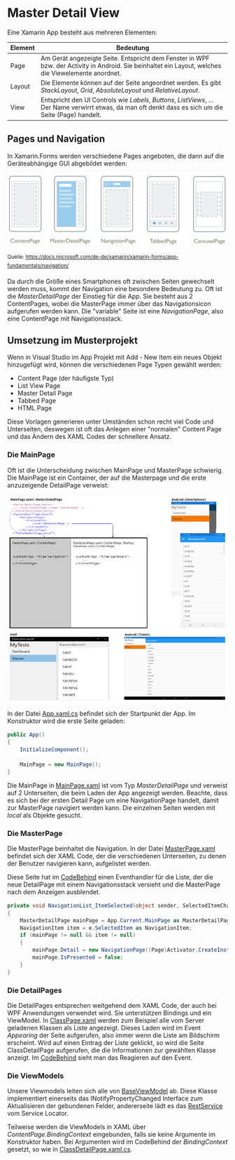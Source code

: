 # Master Detail View
Eine Xamarin App besteht aus mehreren Elementen:

| Element | Bedeutung   |
| ------- | ----------- |
| Page    | Am Gerät angezeigte Seite. Entspricht dem Fenster in WPF bzw. der Activity in Android. Sie beinhaltet ein Layout, welches die Viewelemente anordnet. |
| Layout  | Die Elemente können auf der Seite angeordnet werden. Es gibt *StackLayout*, *Grid*, *AbsoluteLayout* und *RelativeLayout*. |
| View    | Entspricht den UI Controls wie *Labels*, *Buttons*, *ListViews*, ... Der Name verwirrt etwas, da man oft denkt dass es sich um die Seite (Page) handelt. |


## Pages und Navigation
In Xamarin.Forms werden verschiedene Pages angeboten, die dann auf die Geräteabhängige GUI abgebildet
werden:

![](page_types.png)

<sup>Quelle: https://docs.microsoft.com/de-de/xamarin/xamarin-forms/app-fundamentals/navigation/</sup>

Da durch die Größe eines Smartphones oft zwischen Seiten gewechselt werden muss, kommt der Navigation
eine besondere Bedeutung zu. Oft ist die *MasterDetailPage* der Einstieg für die App. Sie besteht aus
2 ContentPages, wobei die MasterPage immer über das Navigationsicon aufgerufen werden kann. Die
"variable" Seite ist eine *NavigationPage*, also eine ContentPage mit Navigationsstack.

## Umsetzung im Musterprojekt
Wenn in Visual Studio im App Projekt mit Add - New Item ein neues Objekt hinzugefügt wird, können
die verschiedenen Page Typen gewählt werden:
- Content Page (der häufigste Typ)
- List View Page
- Master Detail Page
- Tabbed Page
- HTML Page

Diese Vorlagen generieren unter Umständen schon recht viel Code und Unterseiten, deswegen ist oft
das Anlegen einer "normalen" Content Page und das Ändern des XAML Codes der schnellere Ansatz.

### Die MainPage
Oft ist die Unterscheidung zwischen MainPage und MasterPage schwierig. Die MainPage ist ein Container,
der auf die Masterpage und die erste anzuzeigende DetailPage verweist:

![](master_detail_page.png)

In der Datei [App.xaml.cs](TestAdministrator.App/TestAdministrator.App/App.xaml.cs) befindet sich der 
Startpunkt der App. Im Konstruktor wird die erste Seite geladen:
```c#
public App()
{
    InitializeComponent();

    MainPage = new MainPage();
}
```

Die MainPage in [MainPage.xaml](TestAdministrator.App/TestAdministrator.App/MainPage.xaml) ist vom 
Typ *MasterDetailPage* und verweist auf 2 Unterseiten, die beim Laden der App angezeigt werden. 
Beachte, dass es sich bei der ersten Detail Page um eine NavigationPage handelt, damit zur MasterPage 
navigiert werden kann. Die einzelnen Seiten werden mit *local* als Objekte gesucht.

### Die MasterPage
Die MasterPage beinhaltet die Navigation. In der Datei [MasterPage.xaml](TestAdministrator.App/TestAdministrator.App/MasterPage.xaml) 
befindet sich der XAML Code, der die verschiedenen Unterseiten, zu denen der Benutzer navigieren kann, 
aufgelistet werden.

Diese Seite hat im [CodeBehind](TestAdministrator.App/TestAdministrator.App/MainPage.xaml.cs) einen 
Eventhandler für die Liste, der die neue DetailPage mit einem Navigationsstack versieht und die 
MasterPage nach dem Anzeigen ausblendet.
```c#
private void NavigationList_ItemSelected(object sender, SelectedItemChangedEventArgs e)
{
    MasterDetailPage mainPage = App.Current.MainPage as MasterDetailPage;
    NavigationItem item = e.SelectedItem as NavigationItem;
    if (mainPage != null && item != null)
    {
        mainPage.Detail = new NavigationPage((Page)Activator.CreateInstance(item.TargetType));
        mainPage.IsPresented = false;
    }
}
```

### Die DetailPages
Die DetailPages entsprechen weitgehend dem XAML Code, der auch bei WPF Anwendungen verwendet wird.
Sie unterstützen Bindings und ein ViewModel. In [ClassPage.xaml](TestAdministrator.App/TestAdministrator.App/ClassPage.xaml)
werden zum Beispiel alle vom Server geladenen Klassen als Liste angezeigt. Dieses Laden wird im Event
*Appearing* der Seite aufgerufen, also immer wenn die Liste am Bildschirm erscheint. Wird auf einen Eintrag
der Liste geklickt, so wird die Seite ClassDetailPage aufgerufen, die die Informationen zur gewählten
Klasse anzeigt. Im [CodeBehind](TestAdministrator.App/TestAdministrator.App/ClassPage.xaml.cs) sieht
man das Reagieren auf den Event.

### Die ViewModels
Unsere Viewmodels leiten sich alle von [BaseViewModel](TestAdministrator.App/TestAdministrator.App/ViewModels/BaseViewModel.cs)
ab. Diese Klasse implementiert einerseits das INotifyPropertyChanged Interface zum Aktualisieren der
gebundenen Felder, andererseite lädt es das [RestService](TestAdministrator.App/TestAdministrator.App/Services/RestService.cs) 
vom Service Locator.

Teilweise werden die ViewModels in XAML über *ContentPage.BindingContext* eingebunden, falls sie keine
Argumente im Konstruktor haben. Bei Argumenten wird im CodeBehind der *BindingContext* gesetzt, so
wie in [ClassDetailPage.xaml.cs](TestAdministrator.App/TestAdministrator.App/ClassDetailPage.xaml.cs).



